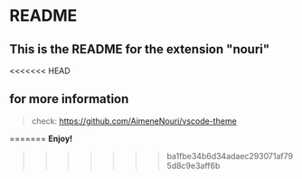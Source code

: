 # README
## This is the README for the extension "nouri"
<<<<<<< HEAD
## for more information 
> check: https://github.com/AimeneNouri/vscode-theme

=======
**Enjoy!**
>>>>>>> ba1fbe34b6d34adaec293071af795d8c9e3aff6b
